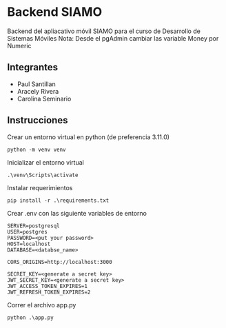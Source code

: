 # Backend SIAMO
Backend del apliacativo móvil SIAMO para el curso de Desarrollo de Sistemas Móviles
Nota: Desde el pgAdmin cambiar las variable Money por Numeric

## Integrantes
- Paul Santillan
- Aracely Rivera
- Carolina Seminario

## Instrucciones
Crear un entorno virtual en python (de preferencia 3.11.0)
```
python -m venv venv
```
Inicializar el entorno virtual
```
.\venv\Scripts\activate
```
Instalar requerimientos
```
pip install -r .\requirements.txt
```
Crear .env con las siguiente variables de entorno
```
SERVER=postgresql
USER=postgres
PASSWORD=<put your password>
HOST=localhost
DATABASE=<databse_name>

CORS_ORIGINS=http://localhost:3000

SECRET_KEY=<generate a secret key>
JWT_SECRET_KEY=<generate a secret key>
JWT_ACCESS_TOKEN_EXPIRES=1
JWT_REFRESH_TOKEN_EXPIRES=2
```
Correr el archivo app.py
```
python .\app.py
```
